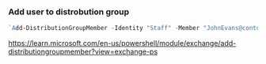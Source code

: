 ### Add user to distrobution group
``` Powershell
`Add-DistributionGroupMember -Identity "Staff" -Member "JohnEvans@contoso.com"`
```

https://learn.microsoft.com/en-us/powershell/module/exchange/add-distributiongroupmember?view=exchange-ps
